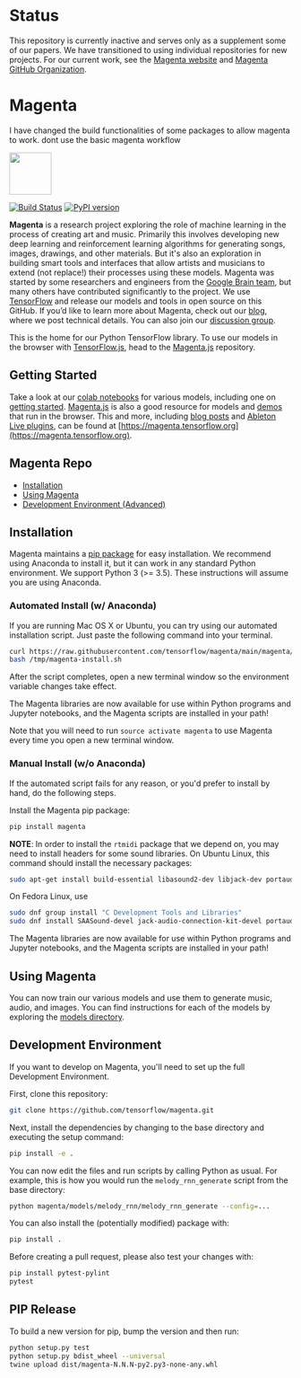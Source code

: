 # Status

This repository is currently inactive and serves only as a supplement some of our papers. We have transitioned to using individual repositories for new projects. For our current work, see the [Magenta website](https://g.co/magenta) and [Magenta GitHub Organization](https://github.com/magenta).

# Magenta
I have changed the build functionalities of some packages to allow magenta to work. dont use the basic magenta workflow

<img src="magenta-logo-bg.png" height="75">

[![Build Status](https://github.com/magenta/magenta/workflows/build/badge.svg)](https://github.com/magenta/magenta/actions?query=workflow%3Abuild)
 [![PyPI version](https://badge.fury.io/py/magenta.svg)](https://badge.fury.io/py/magenta)

**Magenta** is a research project exploring the role of machine learning
in the process of creating art and music.  Primarily this
involves developing new deep learning and reinforcement learning
algorithms for generating songs, images, drawings, and other materials. But it's also
an exploration in building smart tools and interfaces that allow
artists and musicians to extend (not replace!) their processes using
these models.  Magenta was started by some researchers and engineers
from the [Google Brain team](https://research.google.com/teams/brain/),
but many others have contributed significantly to the project. We use
[TensorFlow](https://www.tensorflow.org) and release our models and
tools in open source on this GitHub.  If you’d like to learn more
about Magenta, check out our [blog](https://magenta.tensorflow.org),
where we post technical details.  You can also join our [discussion
group](https://groups.google.com/a/tensorflow.org/forum/#!forum/magenta-discuss).

This is the home for our Python TensorFlow library. To use our models in the browser with [TensorFlow.js](https://js.tensorflow.org/), head to the [Magenta.js](https://github.com/tensorflow/magenta-js) repository.

## Getting Started

Take a look at our [colab notebooks](https://magenta.tensorflow.org/demos/colab/) for various models, including one on [getting started](https://colab.research.google.com/notebooks/magenta/hello_magenta/hello_magenta.ipynb).
[Magenta.js](https://github.com/tensorflow/magenta-js) is also a good resource for models and [demos](https://magenta.tensorflow.org/demos/web/) that run in the browser.
This and more, including [blog posts](https://magenta.tensorflow.org/blog) and [Ableton Live plugins](https://magenta.tensorflow.org/demos/native/), can be found at [https://magenta.tensorflow.org](https://magenta.tensorflow.org).

## Magenta Repo

* [Installation](#installation)
* [Using Magenta](#using-magenta)
* [Development Environment (Advanced)](#development-environment)

## Installation

Magenta maintains a [pip package](https://pypi.python.org/pypi/magenta) for easy
installation. We recommend using Anaconda to install it, but it can work in any
standard Python environment. We support Python 3 (>= 3.5). These instructions
will assume you are using Anaconda.

### Automated Install (w/ Anaconda)

If you are running Mac OS X or Ubuntu, you can try using our automated
installation script. Just paste the following command into your terminal.

```bash
curl https://raw.githubusercontent.com/tensorflow/magenta/main/magenta/tools/magenta-install.sh > /tmp/magenta-install.sh
bash /tmp/magenta-install.sh
```

After the script completes, open a new terminal window so the environment
variable changes take effect.

The Magenta libraries are now available for use within Python programs and
Jupyter notebooks, and the Magenta scripts are installed in your path!

Note that you will need to run `source activate magenta` to use Magenta every
time you open a new terminal window.

### Manual Install (w/o Anaconda)

If the automated script fails for any reason, or you'd prefer to install by
hand, do the following steps.

Install the Magenta pip package:

```bash
pip install magenta
```

**NOTE**: In order to install the `rtmidi` package that we depend on, you may need to install headers for some sound libraries. On Ubuntu Linux, this command should install the necessary packages:

```bash
sudo apt-get install build-essential libasound2-dev libjack-dev portaudio19-dev
```
On Fedora Linux, use
```bash
sudo dnf group install "C Development Tools and Libraries"
sudo dnf install SAASound-devel jack-audio-connection-kit-devel portaudio-devel
```


The Magenta libraries are now available for use within Python programs and
Jupyter notebooks, and the Magenta scripts are installed in your path!

## Using Magenta

You can now train our various models and use them to generate music, audio, and images. You can
find instructions for each of the models by exploring the [models directory](magenta/models).

## Development Environment
If you want to develop on Magenta, you'll need to set up the full Development Environment.

First, clone this repository:

```bash
git clone https://github.com/tensorflow/magenta.git
```

Next, install the dependencies by changing to the base directory and executing the setup command:

```bash
pip install -e .
```

You can now edit the files and run scripts by calling Python as usual. For example, this is how you would run the `melody_rnn_generate` script from the base directory:

```bash
python magenta/models/melody_rnn/melody_rnn_generate --config=...
```

You can also install the (potentially modified) package with:

```bash
pip install .
```

Before creating a pull request, please also test your changes with:

```bash
pip install pytest-pylint
pytest
```

## PIP Release

To build a new version for pip, bump the version and then run:

```bash
python setup.py test
python setup.py bdist_wheel --universal
twine upload dist/magenta-N.N.N-py2.py3-none-any.whl
```
